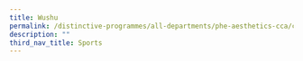 ```yaml
---
title: Wushu
permalink: /distinctive-programmes/all-departments/phe-aesthetics-cca/cca/sports/wushu/
description: ""
third_nav_title: Sports
---
```

